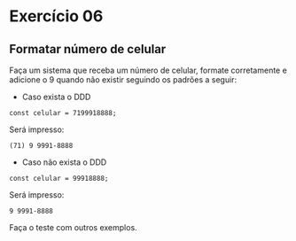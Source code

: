# Exercício 06

## Formatar número de celular

Faça um sistema que receba um número de celular, formate corretamente e adicione o 9 quando não existir seguindo os padrões a seguir:

-   Caso exista o DDD

```javascript=
const celular = 7199918888;
```

Será impresso:

```
(71) 9 9991-8888
```

-   Caso não exista o DDD

```javascript=
const celular = 99918888;
```

Será impresso:

```
9 9991-8888
```

Faça o teste com outros exemplos.


